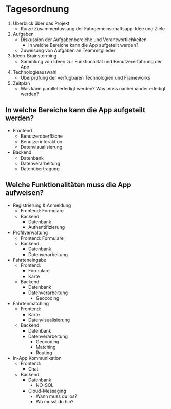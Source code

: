 # Tagesordnung

1. Überblick über das Projekt
   - Kurze Zusammenfassung der Fahrgemeinschaftsapp-Idee und Ziele
2. Aufgaben
   - Diskussion der Aufgabenbereiche und Verantwortlichkeiten
     - In welche Bereiche kann die App aufgeteilt werden?
   - Zuweisung von Aufgaben an Teammitglieder
3. Ideen-Brainstorming
   - Sammlung von Ideen zur Funktionalität und Benutzererfahrung der App
4. Technologieauswahl
   - Überprüfung der verfügbaren Technologien und Frameworks
5. Zeitplan
   - Was kann parallel erledigt werden? Was muss nacheinander erledigt werden?

## In welche Bereiche kann die App aufgeteilt werden?

- Frontend
  - Benutzeroberfläche
  - Benutzerinteraktion
  - Datenvisualisierung
- Backend
  - Datenbank
  - Datenverarbeitung
  - Datenübertragung

## Welche Funktionalitäten muss die App aufweisen?

- Registrierung & Anmeldung
  - Frontend: Formulare
  - Backend:
    - Datenbank
    - Authentifizierung
- Profilverwaltung
  - Frontend: Formulare
  - Backend:
    - Datenbank
    - Datenverarbeitung
- Fahrteneingabe
  - Frontend:
    - Formulare
    - Karte
  - Backend:
    - Datenbank
    - Datenverarbeitung
      - Geocoding
- Fahrtenmatching
  - Frontend:
    - Karte
    - Datenvisualisierung
  - Backend:
    - Datenbank
    - Datenverarbeitung
      - Geocoding
      - Matching
      - Routing
- In-App Kommunikation
  - Frontend:
    - Chat
  - Backend:
    - Datenbank
      - NO-SQL
    - Cloud-Messaging
      - Wann muss du los?
      - Wo musst du hin?
